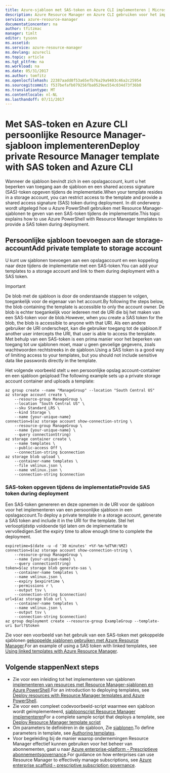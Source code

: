 ```yaml
---
title: Azure-sjabloon met SAS-token en Azure CLI implementeren | Microsoft Docs
description: Azure Resource Manager en Azure CLI gebruiken voor het implementeren van resources in Azure uit een sjabloon die wordt beveiligd met SAS-token.
services: azure-resource-manager
documentationcenter: na
author: tfitzmac
manager: timlt
editor: tysonn
ms.assetid: 
ms.service: azure-resource-manager
ms.devlang: azurecli
ms.topic: article
ms.tgt_pltfrm: na
ms.workload: na
ms.date: 05/31/2017
ms.author: tomfitz
ms.openlocfilehash: 22387aadd8f53a65efb76a29a9403c46a2c25954
ms.sourcegitcommit: f537befafb079256fba0529ee554c034d73f36b0
ms.translationtype: MT
ms.contentlocale: nl-NL
ms.lasthandoff: 07/11/2017
---
```

# <a name="deploy-private-resource-manager-template-with-sas-token-and-azure-cli"></a><span data-ttu-id="cc564-103">Met SAS-token en Azure CLI persoonlijke Resource Manager-sjabloon implementeren</span><span class="sxs-lookup"><span data-stu-id="cc564-103">Deploy private Resource Manager template with SAS token and Azure CLI</span></span>

<span data-ttu-id="cc564-104">Wanneer de sjabloon bevindt zich in een opslagaccount, kunt u het beperken van toegang aan de sjabloon en een shared access signature (SAS)-token opgeven tijdens de implementatie.</span><span class="sxs-lookup"><span data-stu-id="cc564-104">When your template resides in a storage account, you can restrict access to the template and provide a shared access signature (SAS) token during deployment.</span></span> <span data-ttu-id="cc564-105">In dit onderwerp wordt uitgelegd hoe u Azure PowerShell gebruiken met Resource Manager-sjablonen te geven van een SAS-token tijdens de implementatie.</span><span class="sxs-lookup"><span data-stu-id="cc564-105">This topic explains how to use Azure PowerShell with Resource Manager templates to provide a SAS token during deployment.</span></span> 

## <a name="add-private-template-to-storage-account"></a><span data-ttu-id="cc564-106">Persoonlijke sjabloon toevoegen aan de storage-account</span><span class="sxs-lookup"><span data-stu-id="cc564-106">Add private template to storage account</span></span>

<span data-ttu-id="cc564-107">U kunt uw sjablonen toevoegen aan een opslagaccount en een koppeling naar deze tijdens de implementatie met een SAS-token.</span><span class="sxs-lookup"><span data-stu-id="cc564-107">You can add your templates to a storage account and link to them during deployment with a SAS token.</span></span>

> [!IMPORTANT]
> <span data-ttu-id="cc564-108">De blob met de sjabloon is door de onderstaande stappen te volgen, toegankelijk voor de eigenaar van het account.</span><span class="sxs-lookup"><span data-stu-id="cc564-108">By following the steps below, the blob containing the template is accessible to only the account owner.</span></span> <span data-ttu-id="cc564-109">De blob is echter toegankelijk voor iedereen met de URI die bij het maken van een SAS-token voor de blob.</span><span class="sxs-lookup"><span data-stu-id="cc564-109">However, when you create a SAS token for the blob, the blob is accessible to anyone with that URI.</span></span> <span data-ttu-id="cc564-110">Als een andere gebruiker de URI onderschept, kan die gebruiker toegang tot de sjabloon.</span><span class="sxs-lookup"><span data-stu-id="cc564-110">If another user intercepts the URI, that user is able to access the template.</span></span> <span data-ttu-id="cc564-111">Met behulp van een SAS-token is een prima manier voor het beperken van toegang tot uw sjablonen moet, maar u geen gevoelige gegevens, zoals wachtwoorden rechtstreeks in de sjabloon.</span><span class="sxs-lookup"><span data-stu-id="cc564-111">Using a SAS token is a good way of limiting access to your templates, but you should not include sensitive data like passwords directly in the template.</span></span>
> 
> 

<span data-ttu-id="cc564-112">Het volgende voorbeeld stelt u een persoonlijke opslag account-container en een sjabloon geüpload:</span><span class="sxs-lookup"><span data-stu-id="cc564-112">The following example sets up a private storage account container and uploads a template:</span></span>
   
```azurecli
az group create --name "ManageGroup" --location "South Central US"
az storage account create \
    --resource-group ManageGroup \
    --location "South Central US" \
    --sku Standard_LRS \
    --kind Storage \
    --name {your-unique-name}
connection=$(az storage account show-connection-string \
    --resource-group ManageGroup \
    --name {your-unique-name} \
    --query connectionString)
az storage container create \
    --name templates \
    --public-access Off \
    --connection-string $connection
az storage blob upload \
    --container-name templates \
    --file vmlinux.json \
    --name vmlinux.json \
    --connection-string $connection
```

### <a name="provide-sas-token-during-deployment"></a><span data-ttu-id="cc564-113">SAS-token opgeven tijdens de implementatie</span><span class="sxs-lookup"><span data-stu-id="cc564-113">Provide SAS token during deployment</span></span>
<span data-ttu-id="cc564-114">Een SAS-token genereren en deze opnemen in de URI voor de sjabloon voor het implementeren van een persoonlijke sjabloon in een opslagaccount.</span><span class="sxs-lookup"><span data-stu-id="cc564-114">To deploy a private template in a storage account, generate a SAS token and include it in the URI for the template.</span></span> <span data-ttu-id="cc564-115">Stel het verlooptijdstip voldoende tijd laten om de implementatie te vervolledigen.</span><span class="sxs-lookup"><span data-stu-id="cc564-115">Set the expiry time to allow enough time to complete the deployment.</span></span>
   
```azurecli
expiretime=$(date -u -d '30 minutes' +%Y-%m-%dT%H:%MZ)
connection=$(az storage account show-connection-string \
    --resource-group ManageGroup \
    --name {your-unique-name} \
    --query connectionString)
token=$(az storage blob generate-sas \
    --container-name templates \
    --name vmlinux.json \
    --expiry $expiretime \
    --permissions r \
    --output tsv \
    --connection-string $connection)
url=$(az storage blob url \
    --container-name templates \
    --name vmlinux.json \
    --output tsv \
    --connection-string $connection)
az group deployment create --resource-group ExampleGroup --template-uri $url?$token
```

<span data-ttu-id="cc564-116">Zie voor een voorbeeld van het gebruik van een SAS-token met gekoppelde sjablonen [gekoppelde sjablonen gebruiken met Azure Resource Manager](resource-group-linked-templates.md).</span><span class="sxs-lookup"><span data-stu-id="cc564-116">For an example of using a SAS token with linked templates, see [Using linked templates with Azure Resource Manager](resource-group-linked-templates.md).</span></span>

## <a name="next-steps"></a><span data-ttu-id="cc564-117">Volgende stappen</span><span class="sxs-lookup"><span data-stu-id="cc564-117">Next steps</span></span>
* <span data-ttu-id="cc564-118">Zie voor een inleiding tot het implementeren van sjablonen [implementeren van resources met Resource Manager-sjablonen en Azure PowerShell](resource-group-template-deploy-cli.md).</span><span class="sxs-lookup"><span data-stu-id="cc564-118">For an introduction to deploying templates, see [Deploy resources with Resource Manager templates and Azure PowerShell](resource-group-template-deploy-cli.md).</span></span>
* <span data-ttu-id="cc564-119">Zie voor een compleet codevoorbeeld-script waarmee een sjabloon wordt geïmplementeerd, [sjabloonscript Resource Manager implementeren](resource-manager-samples-cli-deploy.md)</span><span class="sxs-lookup"><span data-stu-id="cc564-119">For a complete sample script that deploys a template, see [Deploy Resource Manager template script](resource-manager-samples-cli-deploy.md)</span></span>
* <span data-ttu-id="cc564-120">Om parameters te definiëren in de sjabloon, Zie [sjablonen](resource-group-authoring-templates.md#parameters).</span><span class="sxs-lookup"><span data-stu-id="cc564-120">To define parameters in template, see [Authoring templates](resource-group-authoring-templates.md#parameters).</span></span>
* <span data-ttu-id="cc564-121">Voor begeleiding bij de manier waarop ondernemingen Resource Manager effectief kunnen gebruiken voor het beheer van abonnementen, gaat u naar [Azure enterprise-platform - Prescriptieve abonnementsgovernance](resource-manager-subscription-governance.md).</span><span class="sxs-lookup"><span data-stu-id="cc564-121">For guidance on how enterprises can use Resource Manager to effectively manage subscriptions, see [Azure enterprise scaffold - prescriptive subscription governance](resource-manager-subscription-governance.md).</span></span>
